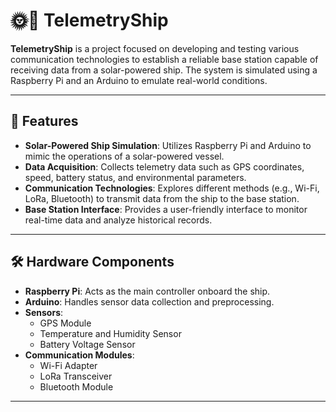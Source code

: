 # 🌞🚤 TelemetryShip

**TelemetryShip** is a project focused on developing and testing various communication technologies to establish a reliable base station capable of receiving data from a solar-powered ship. The system is simulated using a Raspberry Pi and an Arduino to emulate real-world conditions.

---

## 🌟 Features

- **Solar-Powered Ship Simulation**: Utilizes Raspberry Pi and Arduino to mimic the operations of a solar-powered vessel.
- **Data Acquisition**: Collects telemetry data such as GPS coordinates, speed, battery status, and environmental parameters.
- **Communication Technologies**: Explores different methods (e.g., Wi-Fi, LoRa, Bluetooth) to transmit data from the ship to the base station.
- **Base Station Interface**: Provides a user-friendly interface to monitor real-time data and analyze historical records.

---

## 🛠️ Hardware Components

- **Raspberry Pi**: Acts as the main controller onboard the ship.
- **Arduino**: Handles sensor data collection and preprocessing.
- **Sensors**:
  - GPS Module
  - Temperature and Humidity Sensor
  - Battery Voltage Sensor
- **Communication Modules**:
  - Wi-Fi Adapter
  - LoRa Transceiver
  - Bluetooth Module

---

